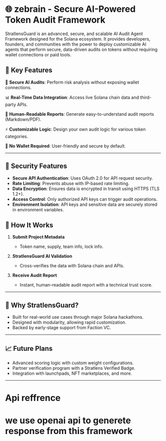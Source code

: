 # 🌐 zebrain - Secure AI-Powered Token Audit Framework

StratlensGuard is an advanced, secure, and scalable AI Audit Agent Framework designed for the Solana ecosystem. It provides developers, founders, and communities with the power to deploy customizable AI agents that perform secure, data-driven audits on tokens without requiring wallet connections or paid tools.
## 🚀 Key Features

🔐 **Secure AI Audits**: Perform risk analysis without exposing wallet connections.

📊 **Real-Time Data Integration**: Access live Solana chain data and third-party APIs.

📑 **Human-Readable Reports**: Generate easy-to-understand audit reports (Markdown/PDF).

⚡ **Customizable Logic**: Design your own audit logic for various token categories.

🚫 **No Wallet Required**: User-friendly and secure by default.

---

## 🔐 Security Features

* **Secure API Authentication**: Uses OAuth 2.0 for API request security.
* **Rate Limiting**: Prevents abuse with IP-based rate limiting.
* **Data Encryption**: Ensures data is encrypted in transit using HTTPS (TLS 1.2+).
* **Access Control**: Only authorized API keys can trigger audit operations.
* **Environment Isolation**: API keys and sensitive data are securely stored in environment variables.

## 🌟 How It Works

1. **Submit Project Metadata**

   * Token name, supply, team info, lock info.

2. **StratlensGuard AI Validation**

   * Cross-verifies the data with Solana chain and APIs.

3. **Receive Audit Report**

   * Instant, human-readable audit report with a technical trust score.

---

## 🌱 Why StratlensGuard?

* Built for real-world use cases through major Solana hackathons.
* Designed with modularity, allowing rapid customization.
* Backed by early-stage support from Faction VC.

---

## 📈 Future Plans

* Advanced scoring logic with custom weight configurations.
* Partner verification program with a Stratlens Verified Badge.
* Integration with launchpads, NFT marketplaces, and more.

---

# Api reffrence
# we use openai api to generete response from this framework
